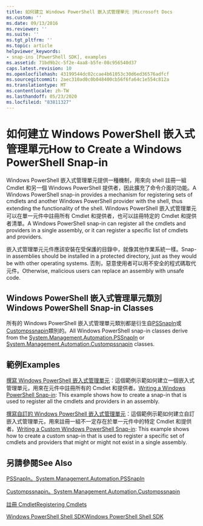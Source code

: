 ```yaml
---
title: 如何建立 Windows PowerShell 嵌入式管理單元 |Microsoft Docs
ms.custom: ''
ms.date: 09/13/2016
ms.reviewer: ''
ms.suite: ''
ms.tgt_pltfrm: ''
ms.topic: article
helpviewer_keywords:
- snap-ins [PowerShell SDK], examples
ms.assetid: 71bd9b2c-5f2e-4aa8-b5fe-08c956540d37
caps.latest.revision: 10
ms.openlocfilehash: 43199544dc02ccae4b61053c30d6ed36576adfcf
ms.sourcegitcommit: 2aec310ad0c0b048400cb56f6fa64c1e554c812a
ms.translationtype: MT
ms.contentlocale: zh-TW
ms.lasthandoff: 05/23/2020
ms.locfileid: "83811327"
---
```

# <a name="how-to-create-a-windows-powershell-snap-in"></a><span data-ttu-id="17579-102">如何建立 Windows PowerShell 嵌入式管理單元</span><span class="sxs-lookup"><span data-stu-id="17579-102">How to Create a Windows PowerShell Snap-in</span></span>

<span data-ttu-id="17579-103">Windows PowerShell 嵌入式管理單元提供一種機制，用來向 shell 註冊一組 Cmdlet 和另一個 Windows PowerShell 提供者，因此擴充了命令介面的功能。</span><span class="sxs-lookup"><span data-stu-id="17579-103">A Windows PowerShell snap-in provides a mechanism for registering sets of cmdlets and another Windows PowerShell provider with the shell, thus extending the functionality of the shell.</span></span> <span data-ttu-id="17579-104">Windows PowerShell 嵌入式管理單元可以在單一元件中註冊所有 Cmdlet 和提供者，也可以註冊特定的 Cmdlet 和提供者清單。</span><span class="sxs-lookup"><span data-stu-id="17579-104">A Windows PowerShell snap-in can register all the cmdlets and providers in a single assembly, or it can register a specific list of cmdlets and providers.</span></span>

<span data-ttu-id="17579-105">嵌入式管理單元元件應該安裝在受保護的目錄中，就像其他作業系統一樣。</span><span class="sxs-lookup"><span data-stu-id="17579-105">Snap-in assemblies should be installed in a protected directory, just as they would be with other operating systems.</span></span> <span data-ttu-id="17579-106">否則，惡意使用者可以用不安全的程式碼取代元件。</span><span class="sxs-lookup"><span data-stu-id="17579-106">Otherwise, malicious users can replace an assembly with unsafe code.</span></span>

## <a name="windows-powershell-snap-in-classes"></a><span data-ttu-id="17579-107">Windows PowerShell 嵌入式管理單元類別</span><span class="sxs-lookup"><span data-stu-id="17579-107">Windows PowerShell Snap-in Classes</span></span>

<span data-ttu-id="17579-108">所有的 Windows PowerShell 嵌入式管理單元類別都是衍生自[PSSnapIn](/dotnet/api/System.Management.Automation.PSSnapIn)或[Custompssnapin](/dotnet/api/System.Management.Automation.CustomPSSnapIn)類別的。</span><span class="sxs-lookup"><span data-stu-id="17579-108">All Windows PowerShell snap-in classes derive from the [System.Management.Automation.PSSnapIn](/dotnet/api/System.Management.Automation.PSSnapIn) or [System.Management.Automation.Custompssnapin](/dotnet/api/System.Management.Automation.CustomPSSnapIn) classes.</span></span>

## <a name="examples"></a><span data-ttu-id="17579-109">範例</span><span class="sxs-lookup"><span data-stu-id="17579-109">Examples</span></span>

<span data-ttu-id="17579-110">[撰寫 Windows PowerShell 嵌入式管理單元](./writing-a-windows-powershell-snap-in.md)：這個範例示範如何建立一個嵌入式管理單元，用來在元件中註冊所有的 Cmdlet 和提供者。</span><span class="sxs-lookup"><span data-stu-id="17579-110">[Writing a Windows PowerShell Snap-in](./writing-a-windows-powershell-snap-in.md): This example shows how to create a snap-in that is used to register all the cmdlets and providers in an assembly.</span></span>

<span data-ttu-id="17579-111">[撰寫自訂的 Windows PowerShell 嵌入式管理單元](./writing-a-custom-windows-powershell-snap-in.md)：這個範例示範如何建立自訂嵌入式管理單元，用來註冊一組不一定存在於單一元件中的特定 Cmdlet 和提供者。</span><span class="sxs-lookup"><span data-stu-id="17579-111">[Writing a Custom Windows PowerShell Snap-in](./writing-a-custom-windows-powershell-snap-in.md): This example shows how to create a custom snap-in that is used to register a specific set of cmdlets and providers that might or might not exist in a single assembly.</span></span>

## <a name="see-also"></a><span data-ttu-id="17579-112">另請參閱</span><span class="sxs-lookup"><span data-stu-id="17579-112">See Also</span></span>

[<span data-ttu-id="17579-113">PSSnapIn。</span><span class="sxs-lookup"><span data-stu-id="17579-113">System.Management.Automation.PSSnapIn</span></span>](/dotnet/api/System.Management.Automation.PSSnapIn)

[<span data-ttu-id="17579-114">Custompssnapin。</span><span class="sxs-lookup"><span data-stu-id="17579-114">System.Management.Automation.Custompssnapin</span></span>](/dotnet/api/System.Management.Automation.CustomPSSnapIn)

[<span data-ttu-id="17579-115">註冊 Cmdlet</span><span class="sxs-lookup"><span data-stu-id="17579-115">Registering Cmdlets</span></span>](./registering-cmdlets.md)

[<span data-ttu-id="17579-116">Windows PowerShell Shell SDK</span><span class="sxs-lookup"><span data-stu-id="17579-116">Windows PowerShell Shell SDK</span></span>](../windows-powershell-reference.md)
